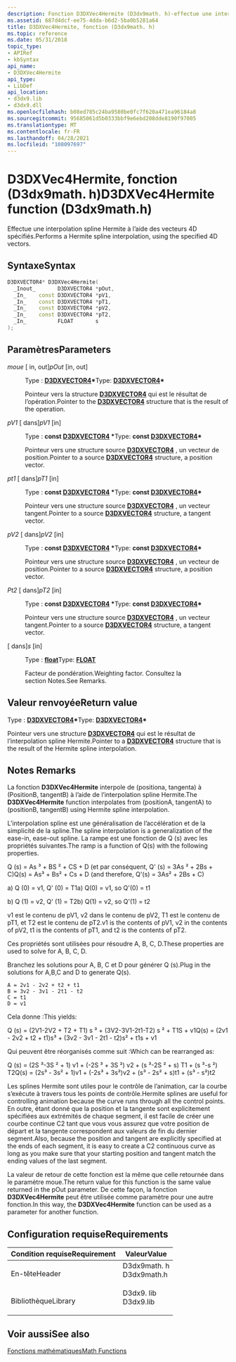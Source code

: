 ```yaml
---
description: Fonction D3DXVec4Hermite (D3dx9math. h)-effectue une interpolation spline Hermite à l’aide des vecteurs 4D spécifiés.
ms.assetid: 687d4dcf-ee75-4dda-b6d2-5ba0b5281a64
title: D3DXVec4Hermite, fonction (D3dx9math. h)
ms.topic: reference
ms.date: 05/31/2018
topic_type:
- APIRef
- kbSyntax
api_name:
- D3DXVec4Hermite
api_type:
- LibDef
api_location:
- d3dx9.lib
- d3dx9.dll
ms.openlocfilehash: b08ed785c24ba9580be0fc7f620a471ea96184a8
ms.sourcegitcommit: 95685061d5b0333bbf9e6ebd208dde8190f97005
ms.translationtype: MT
ms.contentlocale: fr-FR
ms.lasthandoff: 04/28/2021
ms.locfileid: "108097697"
---
```

# <a name="d3dxvec4hermite-function-d3dx9mathh"></a><span data-ttu-id="2a047-103">D3DXVec4Hermite, fonction (D3dx9math. h)</span><span class="sxs-lookup"><span data-stu-id="2a047-103">D3DXVec4Hermite function (D3dx9math.h)</span></span>

<span data-ttu-id="2a047-104">Effectue une interpolation spline Hermite à l’aide des vecteurs 4D spécifiés.</span><span class="sxs-lookup"><span data-stu-id="2a047-104">Performs a Hermite spline interpolation, using the specified 4D vectors.</span></span>

## <a name="syntax"></a><span data-ttu-id="2a047-105">Syntaxe</span><span class="sxs-lookup"><span data-stu-id="2a047-105">Syntax</span></span>


```C++
D3DXVECTOR4* D3DXVec4Hermite(
  _Inout_       D3DXVECTOR4 *pOut,
  _In_    const D3DXVECTOR4 *pV1,
  _In_    const D3DXVECTOR4 *pT1,
  _In_    const D3DXVECTOR4 *pV2,
  _In_    const D3DXVECTOR4 *pT2,
  _In_          FLOAT       s
);
```



## <a name="parameters"></a><span data-ttu-id="2a047-106">Paramètres</span><span class="sxs-lookup"><span data-stu-id="2a047-106">Parameters</span></span>

<dl> <dt>

<span data-ttu-id="2a047-107">*moue* \[ in, out\]</span><span class="sxs-lookup"><span data-stu-id="2a047-107">*pOut* \[in, out\]</span></span>
</dt> <dd>

<span data-ttu-id="2a047-108">Type : **[ **D3DXVECTOR4**](d3dxvector4.md)\***</span><span class="sxs-lookup"><span data-stu-id="2a047-108">Type: **[**D3DXVECTOR4**](d3dxvector4.md)\***</span></span>

<span data-ttu-id="2a047-109">Pointeur vers la structure [**D3DXVECTOR4**](d3dxvector4.md) qui est le résultat de l’opération.</span><span class="sxs-lookup"><span data-stu-id="2a047-109">Pointer to the [**D3DXVECTOR4**](d3dxvector4.md) structure that is the result of the operation.</span></span>

</dd> <dt>

<span data-ttu-id="2a047-110">*pV1* \[ dans\]</span><span class="sxs-lookup"><span data-stu-id="2a047-110">*pV1* \[in\]</span></span>
</dt> <dd>

<span data-ttu-id="2a047-111">Type : **const [**D3DXVECTOR4**](d3dxvector4.md) \***</span><span class="sxs-lookup"><span data-stu-id="2a047-111">Type: **const [**D3DXVECTOR4**](d3dxvector4.md)\***</span></span>

<span data-ttu-id="2a047-112">Pointeur vers une structure source [**D3DXVECTOR4**](d3dxvector4.md) , un vecteur de position.</span><span class="sxs-lookup"><span data-stu-id="2a047-112">Pointer to a source [**D3DXVECTOR4**](d3dxvector4.md) structure, a position vector.</span></span>

</dd> <dt>

<span data-ttu-id="2a047-113">*pt1* \[ dans\]</span><span class="sxs-lookup"><span data-stu-id="2a047-113">*pT1* \[in\]</span></span>
</dt> <dd>

<span data-ttu-id="2a047-114">Type : **const [**D3DXVECTOR4**](d3dxvector4.md) \***</span><span class="sxs-lookup"><span data-stu-id="2a047-114">Type: **const [**D3DXVECTOR4**](d3dxvector4.md)\***</span></span>

<span data-ttu-id="2a047-115">Pointeur vers une structure source [**D3DXVECTOR4**](d3dxvector4.md) , un vecteur tangent.</span><span class="sxs-lookup"><span data-stu-id="2a047-115">Pointer to a source [**D3DXVECTOR4**](d3dxvector4.md) structure, a tangent vector.</span></span>

</dd> <dt>

<span data-ttu-id="2a047-116">*pV2* \[ dans\]</span><span class="sxs-lookup"><span data-stu-id="2a047-116">*pV2* \[in\]</span></span>
</dt> <dd>

<span data-ttu-id="2a047-117">Type : **const [**D3DXVECTOR4**](d3dxvector4.md) \***</span><span class="sxs-lookup"><span data-stu-id="2a047-117">Type: **const [**D3DXVECTOR4**](d3dxvector4.md)\***</span></span>

<span data-ttu-id="2a047-118">Pointeur vers une structure source [**D3DXVECTOR4**](d3dxvector4.md) , un vecteur de position.</span><span class="sxs-lookup"><span data-stu-id="2a047-118">Pointer to a source [**D3DXVECTOR4**](d3dxvector4.md) structure, a position vector.</span></span>

</dd> <dt>

<span data-ttu-id="2a047-119">*Pt2* \[ dans\]</span><span class="sxs-lookup"><span data-stu-id="2a047-119">*pT2* \[in\]</span></span>
</dt> <dd>

<span data-ttu-id="2a047-120">Type : **const [**D3DXVECTOR4**](d3dxvector4.md) \***</span><span class="sxs-lookup"><span data-stu-id="2a047-120">Type: **const [**D3DXVECTOR4**](d3dxvector4.md)\***</span></span>

<span data-ttu-id="2a047-121">Pointeur vers une structure source [**D3DXVECTOR4**](d3dxvector4.md) , un vecteur tangent.</span><span class="sxs-lookup"><span data-stu-id="2a047-121">Pointer to a source [**D3DXVECTOR4**](d3dxvector4.md) structure, a tangent vector.</span></span>

</dd> <dt>

<span data-ttu-id="2a047-122"> \[ dans\]</span><span class="sxs-lookup"><span data-stu-id="2a047-122">*s* \[in\]</span></span>
</dt> <dd>

<span data-ttu-id="2a047-123">Type : **[ **float**](../winprog/windows-data-types.md)**</span><span class="sxs-lookup"><span data-stu-id="2a047-123">Type: **[**FLOAT**](../winprog/windows-data-types.md)**</span></span>

<span data-ttu-id="2a047-124">Facteur de pondération.</span><span class="sxs-lookup"><span data-stu-id="2a047-124">Weighting factor.</span></span> <span data-ttu-id="2a047-125">Consultez la section Notes.</span><span class="sxs-lookup"><span data-stu-id="2a047-125">See Remarks.</span></span>

</dd> </dl>

## <a name="return-value"></a><span data-ttu-id="2a047-126">Valeur renvoyée</span><span class="sxs-lookup"><span data-stu-id="2a047-126">Return value</span></span>

<span data-ttu-id="2a047-127">Type : **[ **D3DXVECTOR4**](d3dxvector4.md)\***</span><span class="sxs-lookup"><span data-stu-id="2a047-127">Type: **[**D3DXVECTOR4**](d3dxvector4.md)\***</span></span>

<span data-ttu-id="2a047-128">Pointeur vers une structure [**D3DXVECTOR4**](d3dxvector4.md) qui est le résultat de l’interpolation spline Hermite.</span><span class="sxs-lookup"><span data-stu-id="2a047-128">Pointer to a [**D3DXVECTOR4**](d3dxvector4.md) structure that is the result of the Hermite spline interpolation.</span></span>

## <a name="remarks"></a><span data-ttu-id="2a047-129">Notes </span><span class="sxs-lookup"><span data-stu-id="2a047-129">Remarks</span></span>

<span data-ttu-id="2a047-130">La fonction **D3DXVec4Hermite** interpole de (positiona, tangenta) à (PositionB, tangentB) à l’aide de l’interpolation spline Hermite.</span><span class="sxs-lookup"><span data-stu-id="2a047-130">The **D3DXVec4Hermite** function interpolates from (positionA, tangentA) to (positionB, tangentB) using Hermite spline interpolation.</span></span>

<span data-ttu-id="2a047-131">L’interpolation spline est une généralisation de l’accélération et de la simplicité de la spline.</span><span class="sxs-lookup"><span data-stu-id="2a047-131">The spline interpolation is a generalization of the ease-in, ease-out spline.</span></span> <span data-ttu-id="2a047-132">La rampe est une fonction de Q (s) avec les propriétés suivantes.</span><span class="sxs-lookup"><span data-stu-id="2a047-132">The ramp is a function of Q(s) with the following properties.</span></span>

<span data-ttu-id="2a047-133">Q (s) = As ³ + BS ² + CS + D (et par conséquent, Q' (s) = 3As ² + 2Bs + C)</span><span class="sxs-lookup"><span data-stu-id="2a047-133">Q(s) = As³ + Bs² + Cs + D (and therefore, Q'(s) = 3As² + 2Bs + C)</span></span>

<span data-ttu-id="2a047-134">a) Q (0) = v1, Q' (0) = T1</span><span class="sxs-lookup"><span data-stu-id="2a047-134">a) Q(0) = v1, so Q'(0) = t1</span></span>

<span data-ttu-id="2a047-135">b) Q (1) = v2, Q' (1) = T2</span><span class="sxs-lookup"><span data-stu-id="2a047-135">b) Q(1) = v2, so Q'(1) = t2</span></span>

<span data-ttu-id="2a047-136">v1 est le contenu de pV1, v2 dans le contenu de pV2, T1 est le contenu de pT1, et T2 est le contenu de pT2.</span><span class="sxs-lookup"><span data-stu-id="2a047-136">v1 is the contents of pV1, v2 in the contents of pV2, t1 is the contents of pT1, and t2 is the contents of pT2.</span></span>

<span data-ttu-id="2a047-137">Ces propriétés sont utilisées pour résoudre A, B, C, D.</span><span class="sxs-lookup"><span data-stu-id="2a047-137">These properties are used to solve for A, B, C, D.</span></span>

<span data-ttu-id="2a047-138">Branchez les solutions pour A, B, C et D pour générer Q (s).</span><span class="sxs-lookup"><span data-stu-id="2a047-138">Plug in the solutions for A,B,C and D to generate Q(s).</span></span>

``` syntax
A = 2v1 - 2v2 + t2 + t1 
B = 3v2 - 3v1 - 2t1 - t2
C = t1 
D = v1
```

<span data-ttu-id="2a047-139">Cela donne :</span><span class="sxs-lookup"><span data-stu-id="2a047-139">This yields:</span></span>

<span data-ttu-id="2a047-140">Q (s) = (2V1-2V2 + T2 + T1) s ³ + (3V2-3V1-2t1-T2) s ² + T1S + v1</span><span class="sxs-lookup"><span data-stu-id="2a047-140">Q(s) = (2v1 - 2v2 + t2 + t1)s³ + (3v2 - 3v1 - 2t1 - t2)s² + t1s + v1</span></span>

<span data-ttu-id="2a047-141">Qui peuvent être réorganisés comme suit :</span><span class="sxs-lookup"><span data-stu-id="2a047-141">Which can be rearranged as:</span></span>

<span data-ttu-id="2a047-142">Q (s) = (2S ³-3S ² + 1) v1 + (-2S ³ + 3S ²) v2 + (s ³-2S ² + s) T1 + (s ³-s ²) T2</span><span class="sxs-lookup"><span data-stu-id="2a047-142">Q(s) = (2s³ - 3s² + 1)v1 + (-2s³ + 3s²)v2 + (s³ - 2s² + s)t1 + (s³ - s²)t2</span></span>

<span data-ttu-id="2a047-143">Les splines Hermite sont utiles pour le contrôle de l’animation, car la courbe s’exécute à travers tous les points de contrôle.</span><span class="sxs-lookup"><span data-stu-id="2a047-143">Hermite splines are useful for controlling animation because the curve runs through all the control points.</span></span> <span data-ttu-id="2a047-144">En outre, étant donné que la position et la tangente sont explicitement spécifiées aux extrémités de chaque segment, il est facile de créer une courbe continue C2 tant que vous vous assurez que votre position de départ et la tangente correspondent aux valeurs de fin du dernier segment.</span><span class="sxs-lookup"><span data-stu-id="2a047-144">Also, because the position and tangent are explicitly specified at the ends of each segment, it is easy to create a C2 continuous curve as long as you make sure that your starting position and tangent match the ending values of the last segment.</span></span>

<span data-ttu-id="2a047-145">La valeur de retour de cette fonction est la même que celle retournée dans le paramètre moue.</span><span class="sxs-lookup"><span data-stu-id="2a047-145">The return value for this function is the same value returned in the pOut parameter.</span></span> <span data-ttu-id="2a047-146">De cette façon, la fonction **D3DXVec4Hermite** peut être utilisée comme paramètre pour une autre fonction.</span><span class="sxs-lookup"><span data-stu-id="2a047-146">In this way, the **D3DXVec4Hermite** function can be used as a parameter for another function.</span></span>

## <a name="requirements"></a><span data-ttu-id="2a047-147">Configuration requise</span><span class="sxs-lookup"><span data-stu-id="2a047-147">Requirements</span></span>



| <span data-ttu-id="2a047-148">Condition requise</span><span class="sxs-lookup"><span data-stu-id="2a047-148">Requirement</span></span> | <span data-ttu-id="2a047-149">Valeur</span><span class="sxs-lookup"><span data-stu-id="2a047-149">Value</span></span> |
|--------------------|----------------------------------------------------------------------------------------|
| <span data-ttu-id="2a047-150">En-tête</span><span class="sxs-lookup"><span data-stu-id="2a047-150">Header</span></span><br/>  | <dl> <span data-ttu-id="2a047-151"><dt>D3dx9math. h</dt></span><span class="sxs-lookup"><span data-stu-id="2a047-151"><dt>D3dx9math.h</dt></span></span> </dl> |
| <span data-ttu-id="2a047-152">Bibliothèque</span><span class="sxs-lookup"><span data-stu-id="2a047-152">Library</span></span><br/> | <dl> <span data-ttu-id="2a047-153"><dt>D3dx9. lib</dt></span><span class="sxs-lookup"><span data-stu-id="2a047-153"><dt>D3dx9.lib</dt></span></span> </dl>   |



## <a name="see-also"></a><span data-ttu-id="2a047-154">Voir aussi</span><span class="sxs-lookup"><span data-stu-id="2a047-154">See also</span></span>

<dl> <dt>

[<span data-ttu-id="2a047-155">Fonctions mathématiques</span><span class="sxs-lookup"><span data-stu-id="2a047-155">Math Functions</span></span>](dx9-graphics-reference-d3dx-functions-math.md)
</dt> </dl>

 

 
